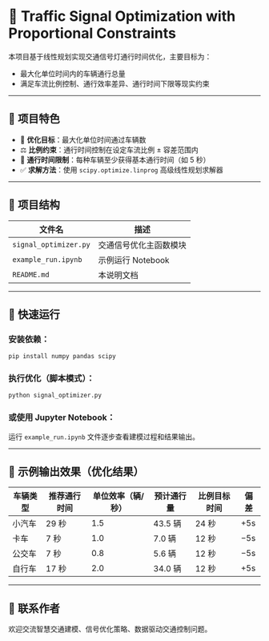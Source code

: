 # 🚦 Traffic Signal Optimization with Proportional Constraints

本项目基于线性规划实现交通信号灯通行时间优化，主要目标为：

- 最大化单位时间内的车辆通行总量
- 满足车流比例控制、通行效率差异、通行时间下限等现实约束

---

## 📌 项目特色

- 🧠 **优化目标**：最大化单位时间通过车辆数
- ⚖️ **比例约束**：通行时间控制在设定车流比例 ± 容差范围内
- 🚫 **通行时间限制**：每种车辆至少获得基本通行时间（如 5 秒）
- ✅ **求解方法**：使用 `scipy.optimize.linprog` 高级线性规划求解器

---

## 📁 项目结构

| 文件名                   | 描述                     |
|------------------------|--------------------------|
| `signal_optimizer.py`   | 交通信号优化主函数模块     |
| `example_run.ipynb`     | 示例运行 Notebook         |
| `README.md`             | 本说明文档                 |

---

## 🚀 快速运行

### 安装依赖：

```bash
pip install numpy pandas scipy
```

### 执行优化（脚本模式）：

```bash
python signal_optimizer.py
```

### 或使用 Jupyter Notebook：

运行 `example_run.ipynb` 文件逐步查看建模过程和结果输出。

---

## 🧪 示例输出效果（优化结果）

| 车辆类型 | 推荐通行时间 | 单位效率（辆/秒） | 预计通行量 | 比例目标时间 | 偏差 |
|----------|--------------|------------------|------------|--------------|------|
| 小汽车   | 29 秒        | 1.5              | 43.5 辆    | 24 秒        | +5s  |
| 卡车     | 7 秒         | 1.0              | 7.0 辆     | 12 秒        | −5s  |
| 公交车   | 7 秒         | 0.8              | 5.6 辆     | 12 秒        | −5s  |
| 自行车   | 17 秒        | 2.0              | 34.0 辆    | 12 秒        | +5s  |

---

## 📮 联系作者

欢迎交流智慧交通建模、信号优化策略、数据驱动交通控制问题。
